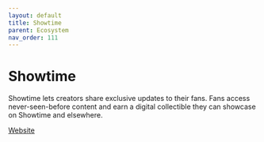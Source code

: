 ```yaml
---
layout: default
title: Showtime
parent: Ecosystem
nav_order: 111
---
```

# Showtime

Showtime lets creators share exclusive updates to their fans. Fans access never-seen-before content and earn a digital collectible they can showcase on Showtime and elsewhere.

[Website](https://showtime.xyz)